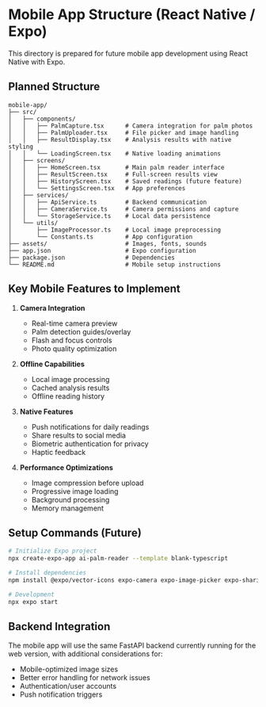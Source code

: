 # Mobile App Structure (React Native / Expo)

This directory is prepared for future mobile app development using React Native with Expo.

## Planned Structure

```
mobile-app/
├── src/
│   ├── components/
│   │   ├── PalmCapture.tsx      # Camera integration for palm photos
│   │   ├── PalmUploader.tsx     # File picker and image handling
│   │   ├── ResultDisplay.tsx    # Analysis results with native styling
│   │   └── LoadingScreen.tsx    # Native loading animations
│   ├── screens/
│   │   ├── HomeScreen.tsx       # Main palm reader interface
│   │   ├── ResultScreen.tsx     # Full-screen results view
│   │   ├── HistoryScreen.tsx    # Saved readings (future feature)
│   │   └── SettingsScreen.tsx   # App preferences
│   ├── services/
│   │   ├── ApiService.ts        # Backend communication
│   │   ├── CameraService.ts     # Camera permissions and capture
│   │   └── StorageService.ts    # Local data persistence
│   └── utils/
│       ├── ImageProcessor.ts    # Local image preprocessing
│       └── Constants.ts         # App configuration
├── assets/                      # Images, fonts, sounds
├── app.json                     # Expo configuration
├── package.json                 # Dependencies
└── README.md                    # Mobile setup instructions
```

## Key Mobile Features to Implement

1. **Camera Integration**
   - Real-time camera preview
   - Palm detection guides/overlay
   - Flash and focus controls
   - Photo quality optimization

2. **Offline Capabilities**
   - Local image processing
   - Cached analysis results
   - Offline reading history

3. **Native Features**
   - Push notifications for daily readings
   - Share results to social media
   - Biometric authentication for privacy
   - Haptic feedback

4. **Performance Optimizations**
   - Image compression before upload
   - Progressive image loading
   - Background processing
   - Memory management

## Setup Commands (Future)

```bash
# Initialize Expo project
npx create-expo-app ai-palm-reader --template blank-typescript

# Install dependencies
npm install @expo/vector-icons expo-camera expo-image-picker expo-sharing

# Development
npx expo start
```

## Backend Integration

The mobile app will use the same FastAPI backend currently running for the web version, with additional considerations for:

- Mobile-optimized image sizes
- Better error handling for network issues
- Authentication/user accounts
- Push notification triggers